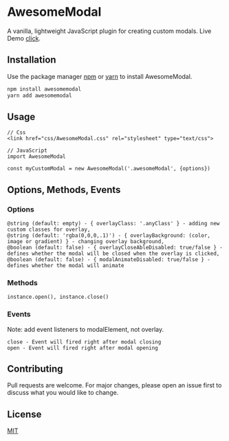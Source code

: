 # AwesomeModal

A vanilla, lightweight JavaScript plugin for creating custom modals.
Live Demo [click](http://tsymbal01.beget.tech/awesomeModal/).

## Installation

Use the package manager [npm](https://www.npmjs.com/) or [yarn](https://yarnpkg.com/) to install AwesomeModal.

```bash
npm install awesomemodal
yarn add awesomemodal
```

## Usage
```
// Css
<link href="css/AwesomeModal.css" rel="stylesheet" type="text/css">

// JavaScript
import AwesomeModal

const myCustomModal = new AwesomeModal('.awesomeModal', {options})
```
## Options, Methods, Events
### Options
```
@string (default: empty) - { overlayClass: '.anyClass' } - adding new custom classes for overlay,
@string (default: 'rgba(0,0,0,.1)') - { overlayBackground: (color, image or gradient) } - changing overlay background,
@boolean (default: false) - { overlayCloseAbleDisabled: true/false } - defines whether the modal will be closed when the overlay is clicked,
@boolean (default: false) - { modalAnimateDisabled: true/false } - defines whether the modal will animate
 ```
### Methods
```
instance.open(), instance.close()
```
### Events
Note: add event listeners to modalElement, not overlay.
```
close - Event will fired right after modal closing
open - Event will fired right after modal opening
```

## Contributing
Pull requests are welcome. For major changes, please open an issue first to discuss what you would like to change.

## License
[MIT](https://choosealicense.com/licenses/mit/)
